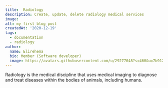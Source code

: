 ```yaml
---
title:  Radiology
description: Create, update, delete radiology medical services
image: 
alt: my first blog post
createdAt: '2020-12-19'
tags:
  - documentation
  - radiology
author:
  name: Elirehema
  bio: Member (Software developer)
  image: https://avatars.githubusercontent.com/u/29277048?s=460&u=7b9129df86f037dc4fb021e22ecbf252f308e688&v=4
---
```



Radiology is the medical discipline that uses medical imaging to diagnose and treat diseases within the bodies of animals, including humans.